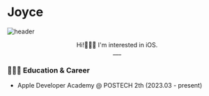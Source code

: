 # Joyce
![header](https://capsule-render.vercel.app/api?type=Soft&color=FFE075&text=seoyeon👩🏻‍💻&fontSize=50&fontColor=353535)

<p align="center">
  Hi!🙋🏻‍♀️ I'm interested in iOS. <br />
  ___
</p>



### 👩🏻‍🎓 Education & Career

- Apple Developer Academy @ POSTECH 2th (2023.03 - present)





<br />

<!--
**seoyeon-1206/seoyeon-1206** is a ✨ _special_ ✨ repository because its `README.md` (this file) appears on your GitHub profile.

Here are some ideas to get you started:

- 🔭 I’m currently working on ...
- 🌱 I’m currently learning ...
- 👯 I’m looking to collaborate on ...
- 🤔 I’m looking for help with ...
- 💬 Ask me about ...
- 📫 How to reach me: ...
- 😄 Pronouns: ...
- ⚡ Fun fact: ...
-->
